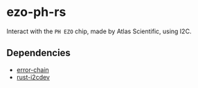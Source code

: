 ezo-ph-rs
==========

Interact with the `PH EZO` chip, made by Atlas Scientific, using I2C.

## Dependencies

*   [error-chain](https://github.com/brson/error-chain)
*   [rust-i2cdev](https://github.com/rust-embedded/rust-i2cdev)
